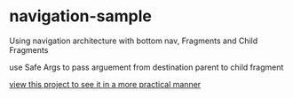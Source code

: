 # navigation-sample
Using navigation architecture with bottom nav, Fragments and Child Fragments

use Safe Args to pass arguement from destination parent to child fragment


 [view this project to see it in a more practical manner](https://github.com/ayiaware/covid19-insight)



